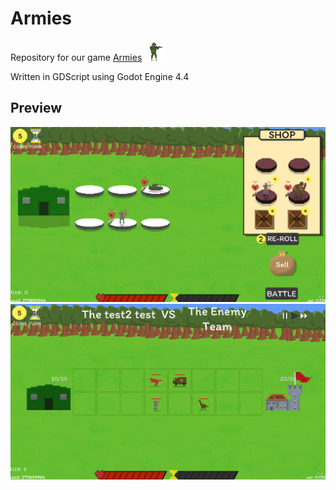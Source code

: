 # Armies

Repository for our game [Armies](https://pewpewpew-gamedev.itch.io/armies)
![alt text](https://github.com/LorcanSmith/Armies/raw/main/Sprites/Units/Army/soldier/soldier_sprite.png "Armies Logo")

Written in GDScript using Godot Engine 4.4

## Preview
![alt text](https://github.com/LorcanSmith/Armies/raw/main/Images/ArmiesShop.png "Armies Shop")
![alt text](https://github.com/LorcanSmith/Armies/raw/main/Images/ArmiesCombat.png "Armies Combat")